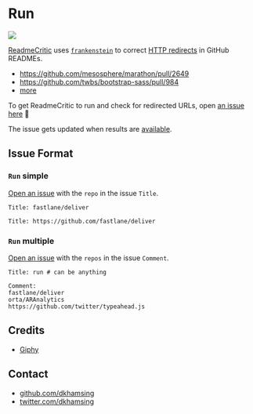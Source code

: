 # Run

![](https://cloud.githubusercontent.com/assets/15367484/11245712/f26982f2-8dc8-11e5-8543-d31a0d9729fe.gif)

[ReadmeCritic](https://github.com/pulls?utf8=✓&q=is%3Amerged+is%3Apr+author%3AReadmeCritic) uses [`frankenstein`](https://github.com/dkhamsing/frankenstein) to correct [HTTP redirects](https://en.wikipedia.org/wiki/URL_redirection) in GitHub READMEs.

- https://github.com/mesosphere/marathon/pull/2649
- https://github.com/twbs/bootstrap-sass/pull/984
- [more](https://github.com/pulls?utf8=✓&q=is%3Amerged+is%3Apr+author%3AReadmeCritic)

To get ReadmeCritic to run and check for redirected URLs, open [an issue here](https://github.com/ReadmeCritic/Run/issues/new) :runner: 

The issue gets updated when results are [available](https://github.com/ReadmeCritic/Run/issues/49). 

## Issue Format

### `Run` simple

[Open an issue](https://github.com/ReadmeCritic/Run/issues/new) with the `repo` in the issue `Title`.

```
Title: fastlane/deliver
```

```
Title: https://github.com/fastlane/deliver
```

### `Run` multiple

[Open an issue](https://github.com/ReadmeCritic/Run/issues/new) with the `repos` in the issue `Comment`.

```shell
Title: run # can be anything

Comment: 
fastlane/deliver
orta/ARAnalytics
https://github.com/twitter/typeahead.js
```

## Credits

- [Giphy](http://gph.is/XKk8ay)

## Contact

- [github.com/dkhamsing](https://github.com/dkhamsing)
- [twitter.com/dkhamsing](https://twitter.com/dkhamsing)
